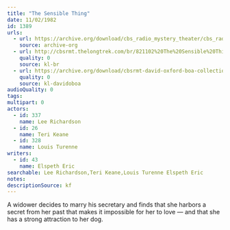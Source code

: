 ```yaml
---
title: "The Sensible Thing"
date: 11/02/1982
id: 1389
urls: 
  - url: https://archive.org/download/cbs_radio_mystery_theater/cbs_radio_mystery_theater-1351-1399.zip/cbs_radio_mystery_theater-1351-1399%2Fcbsrmt_1389_the_sensible_thing.mp3
    source: archive-org
  - url: http://cbsrmt.thelongtrek.com/br/821102%20The%20Sensible%20Thing%20-%20WBBM.mp3
    quality: 0
    source: kl-br
  - url: https://archive.org/download/cbsrmt-david-oxford-boa-collection/CBSRMT-821102-1389-The-Sensible-Thing-(128-48)_WBBM-JE-{BoA}.mp3
    quality: 0
    source: kl-davidoboa
audioQuality: 0
tags: 
multipart: 0
actors:  
  - id: 337
    name: Lee Richardson  
  - id: 26
    name: Teri Keane  
  - id: 328
    name: Louis Turenne
writers:  
  - id: 43
    name: Elspeth Eric
searchable: Lee Richardson,Teri Keane,Louis Turenne Elspeth Eric
notes: 
descriptionSource: kf
---
```

A widower decides to marry his secretary and finds that she harbors a secret from her past that makes it impossible for her to love — and that she has a strong attraction to her dog.
